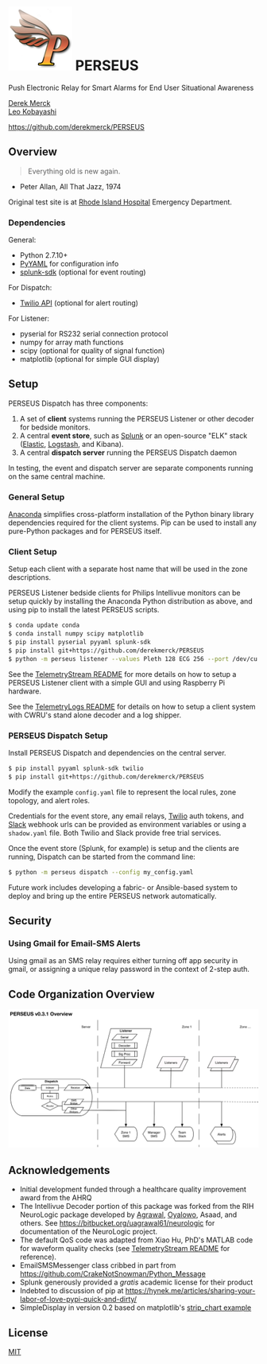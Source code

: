 # ![logo](images/perseus_logo_sm.png) PERSEUS
Push Electronic Relay for Smart Alarms for End User Situational Awareness

[Derek Merck](email:derek_merck@brown.edu)  
[Leo Kobayashi](email:lkobayashi@lifespan.org)  

<https://github.com/derekmerck/PERSEUS>


## Overview

> Everything old is new again.
- Peter Allan, All That Jazz, 1974

Original test site is at [Rhode Island Hospital](http://www.rhodeislandhospital.org) Emergency Department.


### Dependencies

General:

- Python 2.7.10+
- [PyYAML](http://pyyaml.org) for configuration info
- [splunk-sdk](http://dev.splunk.com/python) (optional for event routing)

For Dispatch:

- [Twilio API](https://github.com/twilio/twilio-python) (optional for alert routing)

For Listener:

- pyserial for RS232 serial connection protocol
- numpy for array math functions
- scipy (optional for quality of signal function)
- matplotlib (optional for simple GUI display)


## Setup

PERSEUS Dispatch has three components:

1. A set of **client** systems running the PERSEUS Listener or other decoder for bedside monitors.
2. A central **event store**, such as [Splunk][] or an open-source "ELK" stack ([Elastic][], [Logstash][], and Kibana).
3. A central **dispatch server** running the PERSEUS Dispatch daemon

In testing, the event and dispatch server are separate components running on the same central machine.

### General Setup

[Anaconda](http://www.anaconda.org) simplifies cross-platform installation of the Python binary library dependencies required for the client systems.  Pip can be used to install any pure-Python packages and for PERSEUS itself.


### Client Setup

Setup each client with a separate host name that will be used in the zone descriptions.

PERSEUS Listener bedside clients for Philips Intellivue monitors can be setup quickly by installing the Anaconda Python distribution as above, and using pip to install the latest PERSEUS scripts.

```bash
$ conda update conda
$ conda install numpy scipy matplotlib
$ pip install pyserial pyyaml splunk-sdk
$ pip install git+https://github.com/derekmerck/PERSEUS
$ python -m perseus listener --values Pleth 128 ECG 256 --port /dev/cu.usbserial --splunk perseus
```

See the [TelemetryStream README](TelemetryStream/README.md) for more details on how to setup a PERSEUS Listener client with a simple GUI and using Raspberry Pi hardware.

See the [TelemetryLogs README](TelemetryLogger/README.md) for details on how to setup a client system with CWRU's stand alone decoder and a log shipper.


### PERSEUS Dispatch Setup

Install PERSEUS Dispatch and dependencies on the central server.

```bash
$ pip install pyyaml splunk-sdk twilio
$ pip install git+https://github.com/derekmerck/PERSEUS
```

Modify the example `config.yaml` file to represent the local rules, zone topology, and alert roles.

Credentials for the event store, any email relays, [Twilio][] auth tokens, and [Slack][] webhook urls can be provided as environment variables or using a `shadow.yaml` file.  Both Twilio and Slack provide free trial services.

Once the event store (Splunk, for example) is setup and the clients are running, Dispatch can be started from the command line:

```bash
$ python -m perseus dispatch --config my_config.yaml
```

Future work includes developing a fabric- or Ansible-based system to deploy and bring up the entire PERSEUS network automatically.


## Security

### Using Gmail for Email-SMS Alerts

Using gmail as an SMS relay requires either turning off app security in gmail, or assigning a unique relay password in the context of 2-step auth.


## Code Organization Overview

![Network organization](images/perseus31_overview.png)


## Acknowledgements

- Initial development funded through a healthcare quality improvement award from the AHRQ
- The Intellivue Decoder portion of this package was forked from the RIH NeuroLogic package developed by [Agrawal](mailto:uagrawal61@gmail.com), [Oyalowo](mailto:adewole_oyalowo@brown.edu), Asaad, and others.  See <https://bitbucket.org/uagrawal61/neurologic> for documentation of the NeuroLogic project.
- The default QoS code was adapted from Xiao Hu, PhD's MATLAB code for waveform quality checks (see [TelemetryStream README](TelemetryStream/README.md) for reference).
- EmailSMSMessenger class cribbed in part from <https://github.com/CrakeNotSnowman/Python_Message>
- Splunk generously provided a _gratis_ academic license for their product
- Indebted to discussion of pip at <https://hynek.me/articles/sharing-your-labor-of-love-pypi-quick-and-dirty/>
- SimpleDisplay in version 0.2 based on matplotlib's [strip_chart example](http://matplotlib.org/1.4.0/examples/animation/strip_chart_demo.html)


## License

[MIT](http://opensource.org/licenses/mit-license.html)


[Splunk]: http://www.splunk.com
[Slack]: http://www.slack.com
[Twilio]: http://www.twilio.com
[Fluentd]: http://www.fluentd.org
[Logstash]: https://www.elastic.co/products/logstash
[Elastic]: https://www.elastic.co/products/elasticsearch

